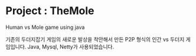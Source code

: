# Project : TheMole 
Human vs Mole game using java

기존의 두더지잡기 게임의 새로운 발상을 착안해서 만든 P2P 형식의 인간 vs 두더지 게임입니다.
Java, Mysql, Netty가 사용되었습니다.
